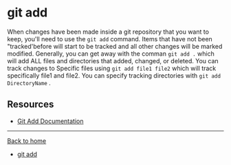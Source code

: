 # git add
When changes have been made inside a git repository that you want to keep, you'll need to use the `git add` command.
Items that have not been "tracked'before will start to be tracked and all other changes will be marked modified.
Generally, you can get away with the comman `git add .` which will add ALL files and directories that added, changed, or deleted.
You can track changes to Specific files using `git add file1 file2` which will track specifically file1 and file2.
You can specify tracking directories with `git add DirectoryName` .
## Resources
- [Git Add Documentation](https://git-scm.com/docs/git-add)
---
[Back to home](../READ.md)
- [git add](./Commands/Add.md)